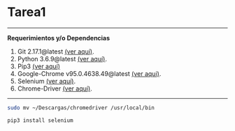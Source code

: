 # Tarea1
---
**Requerimientos y/o Dependencias**

1. Git 2.17.1@latest [(ver aquí)](https://git-scm.com/downloads).
2. Python 3.6.9@latest [(ver aquí)](https://www.python.org/downloads/).
3. Pip3 [(ver aquí)](https://www.python.org/downloads/)
4. Google-Chrome v95.0.4638.49@latest [(ver aqui)](https://www.google.com/intl/es-419/chrome/).
5. Selenium [(ver aquí)](https://selenium-python.readthedocs.io/installation.html#installing-python-bindings-for-selenium).
6. Chrome-Driver [(ver aquí)](https://sites.google.com/chromium.org/driver/).

---
```bash
sudo mv ~/Descargas/chromedriver /usr/local/bin
```

```bash
pip3 install selenium
```